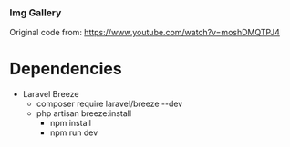### Img Gallery

Original code from: https://www.youtube.com/watch?v=moshDMQTPJ4

# Dependencies

- Laravel Breeze
  - composer require laravel/breeze --dev
  - php artisan breeze:install
    - npm install
    - npm run dev